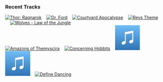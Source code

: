 ### Recent Tracks
[<img src='https://lastfm.freetls.fastly.net/i/u/300x300/cd56b61ebdff940cf46da16cab537e93.png' width='16%' height='16%' alt='Thor: Ragnarok'>](https://www.last.fm/music/mark%2bmothersbaugh/_/thor%253a%2bragnarok)&nbsp;&nbsp;&nbsp;&nbsp;[<img src='https://lastfm.freetls.fastly.net/i/u/300x300/2823fc5e8f80ac14143b76a3987b86c9.png' width='16%' height='16%' alt='Dr. Ford'>](https://www.last.fm/music/ramin%2bdjawadi/_/dr.%2bford)&nbsp;&nbsp;&nbsp;&nbsp;[<img src='https://lastfm.freetls.fastly.net/i/u/300x300/9d68f128eb1b4a8f9f1d17519f95dd97.png' width='16%' height='16%' alt='Courtyard Apocalypse'>](https://www.last.fm/music/alexandre%2bdesplat/_/courtyard%2bapocalypse)&nbsp;&nbsp;&nbsp;&nbsp;[<img src='https://lastfm.freetls.fastly.net/i/u/300x300/ddf9879fbba5c96017bfc3430a3fda41.png' width='16%' height='16%' alt='Reys Theme'>](https://www.last.fm/music/john%2bwilliams/_/rey%2527s%2btheme)&nbsp;&nbsp;&nbsp;&nbsp;[<img src='https://lastfm.freetls.fastly.net/i/u/300x300/9b20fad9806a1453ddcf09333898f372.png' width='16%' height='16%' alt='Wolves - Law of the Jungle'>](https://www.last.fm/music/john%2bdebney/_/wolves%2b-%2blaw%2bof%2bthe%2bjungle)&nbsp;&nbsp;&nbsp;&nbsp;<br>[<img src='https://lastfm.freetls.fastly.net/i/u/300x300/b6123c2e3d4606aece6a4348385cb1bd.png' width='16%' height='16%' alt='Amazons of Themyscira'>](https://www.last.fm/music/rupert%2bgregson-williams/_/amazons%2bof%2bthemyscira)&nbsp;&nbsp;&nbsp;&nbsp;[<img src='https://lastfm.freetls.fastly.net/i/u/300x300/94e080cc589e46eeae07418dcd547eb2.png' width='16%' height='16%' alt='Concerning Hobbits'>](https://www.last.fm/music/howard%2bshore/_/concerning%2bhobbits)&nbsp;&nbsp;&nbsp;&nbsp;[<img src='https://github.com/atfinke/atfinke/blob/master/placeholder.jpeg?raw=true' width='16%' height='16%' alt='Genie Set Free'>](https://www.last.fm/music/alan%2bmenken/_/genie%2bset%2bfree)&nbsp;&nbsp;&nbsp;&nbsp;[<img src='https://github.com/atfinke/atfinke/blob/master/placeholder.jpeg?raw=true' width='16%' height='16%' alt='The Rebel Fleet and End Title - From "Star Wars: The Empire Strikes Back"'>](https://www.last.fm/music/john%2bwilliams/_/the%2brebel%2bfleet%2band%2bend%2btitle%2b-%2bfrom%2b%2522star%2bwars%253a%2bthe%2bempire%2bstrikes%2bback%2522)&nbsp;&nbsp;&nbsp;&nbsp;[<img src='https://lastfm.freetls.fastly.net/i/u/300x300/f1865970fe49990e2adb47025827b5ed.png' width='16%' height='16%' alt='Define Dancing'>](https://www.last.fm/music/thomas%2bnewman/_/define%2bdancing)&nbsp;&nbsp;&nbsp;&nbsp;<br>